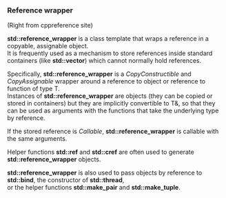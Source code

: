 ### Reference wrapper

(Right from cppreference site)

**std::reference_wrapper** is a class template that wraps a reference in a copyable, assignable object. \
It is frequently used as a mechanism to store references inside standard containers (like **std::vector**) which cannot normally hold references.

Specifically, **std::reference_wrapper** is a *CopyConstructible* and *CopyAssignable* wrapper around a reference to object or reference to function of type T. \
Instances of **std::reference_wrapper** are objects (they can be copied or stored in containers) but they are implicitly convertible to T&, so that they can be used as arguments with the functions that take the underlying type by reference.

If the stored reference is *Callable*, **std::reference_wrapper** is callable with the same arguments.

Helper functions **std::ref** and **std::cref** are often used to generate **std::reference_wrapper** objects.

**std::reference_wrapper** is also used to pass objects by reference to **std::bind**, the constructor of **std::thread**, \
or the helper functions **std::make_pair** and **std::make_tuple**.